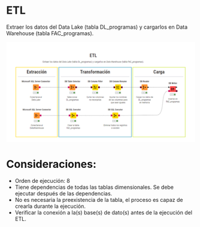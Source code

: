 # ETL

Extraer los datos del Data Lake (tabla DL_programas) y cargarlos en Data Warehouse (tabla FAC_programas).

![Screenshot of a comment on a GitHub issue showing an image, added in the Markdown, of an Octocat smiling and raising a tentacle.](etl_fac_programas.png)

# Consideraciones:

- Orden de ejecución: 8
- Tiene dependencias de todas las tablas dimensionales. Se debe ejecutar después de las dependencias.
- No es necesaria la preexistencia de la tabla, el proceso es capaz de crearla durante la ejecución.
- Verificar la conexión a la(s) base(s) de dato(s) antes de la ejecución del ETL.
